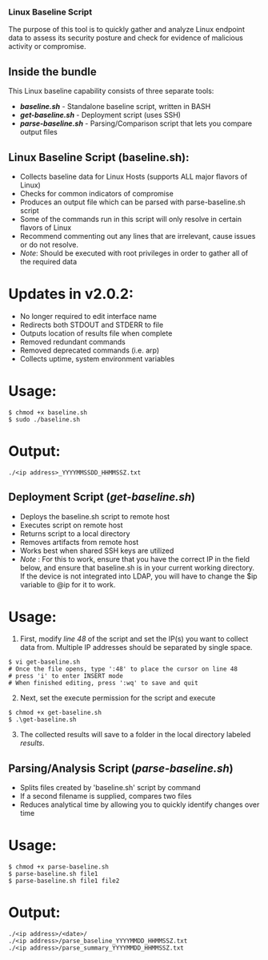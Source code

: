 
### Linux Baseline Script
The purpose of this tool is to quickly gather and analyze Linux endpoint data to assess its security posture and check for evidence of malicious activity or compromise.

## Inside the bundle
This Linux baseline capability consists of three separate tools:
- _**baseline.sh**_ - Standalone baseline script, written in BASH
- _**get-baseline.sh**_ - Deployment script (uses SSH)
- _**parse-baseline.sh**_ - Parsing/Comparison script that lets you compare output files

## Linux Baseline Script (baseline.sh):
- Collects baseline data for Linux Hosts (supports ALL major flavors of Linux)
- Checks for common indicators of compromise
- Produces an output file which can be parsed with parse-baseline.sh script
- Some of the commands run in this script will only resolve in certain flavors of Linux
- Recommend commenting out any lines that are irrelevant, cause issues or do not resolve.
- _Note_: Should be executed with root privileges in order to gather all of the required data 


# Updates in v2.0.2:
- No longer required to edit interface name
- Redirects both STDOUT and STDERR to file
- Outputs location of results file when complete
- Removed redundant commands
- Removed deprecated commands (i.e. arp)
- Collects uptime, system environment variables

# Usage:
```
$ chmod +x baseline.sh
$ sudo ./baseline.sh
```
 
# Output:
`./<ip address>_YYYYMMSSDD_HHMMSSZ.txt` 

 
## Deployment Script (_get-baseline.sh_)
- Deploys the baseline.sh script to remote host
- Executes script on remote host
- Returns script to a local directory
- Removes artifacts from remote host
- Works best when shared SSH keys are utilized
- _Note_ : For this to work, ensure that you have the correct IP in the field below, and ensure that baseline.sh is in your current working directory. If the device is not integrated into LDAP, you will have to change the $ip variable to <username>@ip for it to work.

# Usage:
1. First, modify _line 48_ of the script and set the IP(s) you want to collect data from. Multiple IP addresses should be separated by single space.
```
$ vi get-baseline.sh
# Once the file opens, type ':48' to place the cursor on line 48
# press 'i' to enter INSERT mode
# When finished editing, press ':wq' to save and quit
```

2. Next, set the execute permission for the script and execute 
```
$ chmod +x get-baseline.sh
$ .\get-baseline.sh
```
3. The collected results will save to a folder in the local directory labeled _results_. 

## Parsing/Analysis Script (_parse-baseline.sh_)
- Splits files created by 'baseline.sh' script by command
- If a second filename is supplied, compares two files
- Reduces analytical time by allowing you to quickly identify changes over time

# Usage:
```
$ chmod +x parse-baseline.sh
$ parse-baseline.sh file1
$ parse-baseline.sh file1 file2
```

# Output:
```
./<ip address>/<date>/
./<ip address>/parse_baseline_YYYYMMDD_HHMMSSZ.txt
./<ip address>/parse_summary_YYYYMMDD_HHMMSSZ.txt
```

